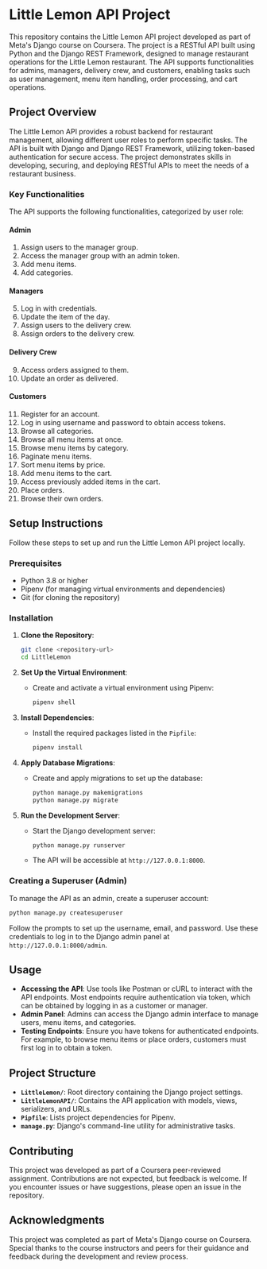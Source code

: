 # Little Lemon API Project

This repository contains the Little Lemon API project developed as part of Meta's Django course on Coursera. The project is a RESTful API built using Python and the Django REST Framework, designed to manage restaurant operations for the Little Lemon restaurant. The API supports functionalities for admins, managers, delivery crew, and customers, enabling tasks such as user management, menu item handling, order processing, and cart operations.

## Project Overview

The Little Lemon API provides a robust backend for restaurant management, allowing different user roles to perform specific tasks. The API is built with Django and Django REST Framework, utilizing token-based authentication for secure access. The project demonstrates skills in developing, securing, and deploying RESTful APIs to meet the needs of a restaurant business.

### Key Functionalities

The API supports the following functionalities, categorized by user role:

#### Admin
1. Assign users to the manager group.
2. Access the manager group with an admin token.
3. Add menu items.
4. Add categories.

#### Managers
5. Log in with credentials.
6. Update the item of the day.
7. Assign users to the delivery crew.
8. Assign orders to the delivery crew.

#### Delivery Crew
9. Access orders assigned to them.
10. Update an order as delivered.

#### Customers
11. Register for an account.
12. Log in using username and password to obtain access tokens.
13. Browse all categories.
14. Browse all menu items at once.
15. Browse menu items by category.
16. Paginate menu items.
17. Sort menu items by price.
18. Add menu items to the cart.
19. Access previously added items in the cart.
20. Place orders.
21. Browse their own orders.

## Setup Instructions

Follow these steps to set up and run the Little Lemon API project locally.

### Prerequisites
- Python 3.8 or higher
- Pipenv (for managing virtual environments and dependencies)
- Git (for cloning the repository)

### Installation

1. **Clone the Repository**:
   ```bash
   git clone <repository-url>
   cd LittleLemon
   ```

2. **Set Up the Virtual Environment**:
   - Create and activate a virtual environment using Pipenv:
     ```bash
     pipenv shell
     ```

3. **Install Dependencies**:
   - Install the required packages listed in the `Pipfile`:
     ```bash
     pipenv install
     ```

4. **Apply Database Migrations**:
   - Create and apply migrations to set up the database:
     ```bash
     python manage.py makemigrations
     python manage.py migrate
     ```

5. **Run the Development Server**:
   - Start the Django development server:
     ```bash
     python manage.py runserver
     ```
   - The API will be accessible at `http://127.0.0.1:8000`.

### Creating a Superuser (Admin)
To manage the API as an admin, create a superuser account:
```bash
python manage.py createsuperuser
```
Follow the prompts to set up the username, email, and password. Use these credentials to log in to the Django admin panel at `http://127.0.0.1:8000/admin`.

## Usage

- **Accessing the API**: Use tools like Postman or cURL to interact with the API endpoints. Most endpoints require authentication via token, which can be obtained by logging in as a customer or manager.
- **Admin Panel**: Admins can access the Django admin interface to manage users, menu items, and categories.
- **Testing Endpoints**: Ensure you have tokens for authenticated endpoints. For example, to browse menu items or place orders, customers must first log in to obtain a token.

## Project Structure

- **`LittleLemon/`**: Root directory containing the Django project settings.
- **`LittleLemonAPI/`**: Contains the API application with models, views, serializers, and URLs.
- **`Pipfile`**: Lists project dependencies for Pipenv.
- **`manage.py`**: Django's command-line utility for administrative tasks.

## Contributing

This project was developed as part of a Coursera peer-reviewed assignment. Contributions are not expected, but feedback is welcome. If you encounter issues or have suggestions, please open an issue in the repository.

## Acknowledgments

This project was completed as part of Meta's Django course on Coursera. Special thanks to the course instructors and peers for their guidance and feedback during the development and review process.
